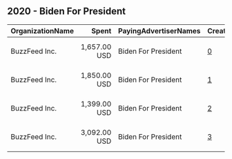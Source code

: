 ## 2020 - Biden For President 
|OrganizationName|Spent|PayingAdvertiserNames|CreativeUrls|Impressions|Genders|AgeBrackets|CountryCodes|BillingAddresses|CandidateBallotInformation|
|:---|---:|:---|:---|---:|:---|:---|:---|:---|:---|
|BuzzFeed Inc.|1,657.00 USD|Biden For President|[0](https://www.snap.com/political-ads/asset/b33a134c1f708bbe2b62e048284534b98396b43aad69d9b4ab2467c6a395c424?mediaType=mp4)|827,808||18+|united states|"111 E 18th St.,,,New York,10003,US"|Joe Biden|
|BuzzFeed Inc.|1,850.00 USD|Biden For President|[1](https://www.snap.com/political-ads/asset/292fb044c130e274ba0d142efa58f3ba6be6dd71298128069948d7a712dcc8e4?mediaType=mp4)|924,110||18+|united states|"111 E 18th St.,,,New York,10003,US"|Joe Biden|
|BuzzFeed Inc.|1,399.00 USD|Biden For President|[2](https://www.snap.com/political-ads/asset/774b4fb94a1fe0f378cf8c08c40554fa851f7dddab744fd7c0c0bfd632e87491?mediaType=mp4)|698,442||18+|united states|"111 E 18th St.,,,New York,10003,US"|Joe Biden|
|BuzzFeed Inc.|3,092.00 USD|Biden For President|[3](https://www.snap.com/political-ads/asset/fb9bd7c5bdb0bb41547617458faeb824662184b5249a8661a6bb816a8bc6b343?mediaType=mp4)|1,543,899||18+|united states|"111 E 18th St.,,,New York,10003,US"|Joe Biden|
